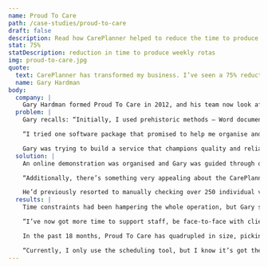 ```yaml
---
name: Proud To Care
path: /case-studies/proud-to-care
draft: false
description: Read how CarePlanner helped to reduce the time to produce a weekly rota by 75%.
stat: 75%
statDescription: reduction in time to produce weekly rotas
img: proud-to-care.jpg
quote:
  text: CarePlanner has transformed my business. I’ve seen a 75% reduction in the time it takes to produce the weekly rota, which is phenomenal.
  name: Gary Hardman
body:
  company: |
    Gary Hardman formed Proud To Care in 2012, and his team now look after 20 clients throughout Sheffield. They provide 310 hours of care each week, and require a flexible scheduling system that clients, staff and management can rely on.
  problem: |
    Gary recalls: “Initially, I used prehistoric methods – Word documents and Excel spreadsheets. You can get away with this when you’re starting out, but need to look for alternatives as you grow.

    “I tried one software package that promised to help me organise and plan more efficiently, but it didn’t work; technical issues meant client visits were being missed, as the rota failed to update if changes were made. I’d cancel a visit here, move a timeslot there, but the information wasn’t being shared.”

    Gary was trying to build a service that champions quality and reliability – i.e being in the right place at the right time – so having these errors really undermined his efforts. After several incidents, the provider couldn’t fix the issue, so it was time to give CarePlanner a call.
  solution: |
    An online demonstration was organised and Gary was guided through our system. He continues: “I was looking for assurances that client visits couldn’t be missed, and Matt explained how CarePlanner’s process guaranteed this would never happen. That was a big tick for me.

    “Additionally, there’s something very appealing about the CarePlanner presentation; I’m not very technically-minded, but it’s very intuitive and easy to use. I could instantly see how it would overcome the problems I’d experienced.”

    He’d previously resorted to manually checking over 250 individual visits, just to ensure everything was in place on his old system. However, CarePlanner has eliminated this huge administrative burden and given Gary renewed confidence to build his business.
  results: |
    Time constraints had been hampering the whole operation, but Gary states: “CarePlanner has transformed my business. I’ve seen a 75% reduction in the time it takes to produce the weekly rota, which is phenomenal.

    “I’ve now got more time to support staff, be face-to-face with clients and their families, and offer a truly personal service. I no longer dwell on issues that were holding me back, as I know I can trust the software to work.”

    In the past 18 months, Proud To Care has quadrupled in size, picking up a national award along the way. Gary concludes: “We’re growing because we’re getting the basics right, and CarePlanner has allowed me to focus on the important things – developing relationships and supporting staff.

    “Currently, I only use the scheduling tool, but I know it’s got the capacity to do more. I’ve only ever had to ask for help on a couple of occasions, and received an immediate response both times. Matt and the team offer an exceptional service, and I’d have to rate CarePlanner 10/10. It’s the heartbeat of my business and can’t be improved.”
---
```

